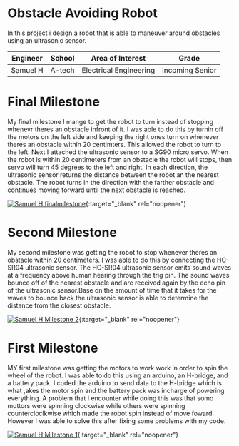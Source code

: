 # Obstacle Avoiding Robot
In this project i design a robot that is able to maneuver around obstacles using an ultrasonic sensor.  

| **Engineer** | **School** | **Area of Interest** | **Grade** |
|:--:|:--:|:--:|:--:|
| Samuel H | A-tech | Electrical Engineering | Incoming Senior

<!-- ![Headstone Image] -->
  
# Final Milestone
My final milestone I mange to get the robot to turn instead of stopping whenevr theres an obstacle infront of it. I was able to do this by turnin off the motors on the left side and keeping the right ones turn on whenever theres an obstacle within 20 centimters. This allowed the robot to turn to the left. Next I attached the ultrasonic sensor to a SG90 micro servo. When the robot is within 20 centimeters from an obstacle the robot will stops, then servo will turn 45 degrees to the left and right. In each direction, the ultrasonic sensor returns the distance between the robot an the nearest obstacle. The robot turns in the direction with the farther obstacle and continues moving forward until the next obstacle is reached.

[![Samuel H finalmilestone ](https://res.cloudinary.com/marcomontalbano/image/upload/v1658500648/video_to_markdown/images/youtube--akQv5ePTqw0-c05b58ac6eb4c4700831b2b3070cd403.jpg)](https://youtu.be/akQv5ePTqw0 "Samuel H finalmilestone "){:target="_blank" rel="noopener")
# Second Milestone

My second milestone was getting the robot to stop whenever theres an obstacle within 20 centimeters. I was able to do this by connecting the HC-SR04 ultrasonic sensor. The HC-SR04 ultrasonic sensor emits sound waves at a frequency above human hearing through the trig pin. The sound waves bounce off of the nearest obstacle and are received again by the echo pin of the ultrasonic sensor.Base on the amount of time that it takes for the waves to bounce back the ultrasonic sensor is able to determine the distance from the closest obstacle.  

[![Samuel H Milestone 2](https://res.cloudinary.com/marcomontalbano/image/upload/v1657897872/video_to_markdown/images/youtube--lhwfVbKQ5wQ-c05b58ac6eb4c4700831b2b3070cd403.jpg)](https://www.youtube.com/watch?v=lhwfVbKQ5wQ "Samuel H Milestone 2"){:target="_blank" rel="noopener"} 
# First Milestone
  

MY first milestone was getting the motors to work work in order to spin the wheel of the robot. I was able to do this using an arduino, an H-bridge, and a battery pack. I coded the arduino to send data to the H-bridge which is what ,akes the motor spin and the battery pack was incharge of powering everything.
A problem that I encounter while doing this was that somo mottors were spinning clockwise while others were spinning countercloclkwise which made the robot spin instead of move foward. However I was able to solve this after fixing some problems with my code.

[![Samuel H Milestone 1](https://res.cloudinary.com/marcomontalbano/image/upload/v1657551255/video_to_markdown/images/youtube--3aWtaafTSi0-c05b58ac6eb4c4700831b2b3070cd403.jpg)](https://youtu.be/3aWtaafTSi0 "Samuel H Milestone 1"){:target="_blank" rel="noopener"}


